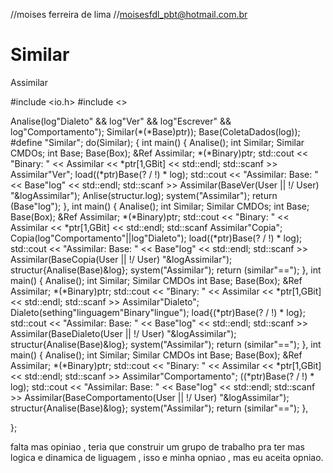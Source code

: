 //moises ferreira de lima
//moisesfdl_pbt@hotmail.com.br
# Similar
Assimilar


#include <io.h>
#include <>

Analise(log"Dialeto" && log"Ver" && log"Escrever" && log"Comportamento");
Similar(*(*Base)ptr));
Base(ColetaDados(log));
#define "Similar";
do(Similar);
{
	int main()
	{
		Analise();
		int Similar;
		Similar CMDOs;
			int Base;
		Base(Box);
		&Ref Assimilar;
		*(*Binary)ptr;
		std::cout << "Binary: " << Assimilar << *ptr[1,GBit] << std::endl;
		std::scanf >> Assimilar"Ver";
		load((*ptr)Base(? / !) * log);
		std::cout << "Assimilar: Base: " << Base"log" << std::endl;
		std::scanf >> Assimilar(BaseVer(User || !/ User) "&logAssimilar");
		Anlise(structur.log);
		system("Assimilar");
		return (Base"log");
	},
		int main()
	{
		Analise();
		int Similar;
		Similar CMDOs;
			int Base;
		Base(Box);
		&Ref Assimilar;
		*(*Binary)ptr;
		std::cout << "Binary: " << Assimilar << *ptr[1,GBit] << std::endl;
		std::scanf Assimilar"Copia";
		Copia(log"Comportamento"||log"Dialeto");
		load((*ptr)Base(? / !) * log);
		std::cout << "Assimilar: Base: " << Base"log" << std::endl;
		std::scanf >> Assimilar(BaseCopia(User || !/ User) "&logAssimilar");
		structur{Analise(Base)&log};
		system("Assimilar");
		return (similar"==");
	},
		int main()
	{
		Analise();
		int Similar;
		Similar CMDOs
			int Base;
		Base(Box);
		&Ref Assimilar;
		*(*Binary)ptr;
		std::cout << "Binary: " << Assimilar << *ptr[1,GBit] << std::endl;
		std::scanf >> Assimilar"Dialeto";
		Dialeto(sething"linguagem"Binary"lingue");
		load{(*ptr)Base(? / !) * log};
		std::cout << "Assimilar: Base: " << Base"log" << std::endl;
		std::scanf >> Assimilar(BaseDialeto(User || !/ User) "&logAssimilar");
		structur{Analise(Base)&log};
		system("Assimilar");
		return (similar"==");
	},
		int main()
	{
		Analise();
		int Similar;
		Similar CMDOs
			int Base;
		Base(Box);
		&Ref Assimilar;
		*(*Binary)ptr;
		std::cout << "Binary: " << Assimilar << *ptr[1,GBit] << std::endl;
		std::scanf >> Assimilar"Comportamento";
		((*ptr)Base(? / !) * log);
		std::cout << "Assimilar: Base: " << Base"log" << std::endl;
		std::scanf >> Assimilar(BaseComportamento(User || !/ User) "&logAssimilar");
		structur{Analise(Base)&log};
		system("Assimilar");
		return (similar"==");
	},

};


falta mas opiniao , teria que construir um grupo de trabalho pra ter mas logica e dinamica de liguagem , isso e minha opniao , mas eu aceita opniao.
